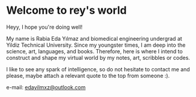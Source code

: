 # Welcome to rey's world

Heyy, I hope you're doing well! 

My name is Rabia Eda Yılmaz and biomedical engineering undergrad at Yildiz Technical University. Since my youngster times, I am deep into the science, art, languages, and books. Therefore, here is where I intend to construct and shape my virtual world by my notes, art, scribbles or codes.

I like to see any spark of intelligence, so do not hesitate to contact me and please, maybe attach a relevant quote to the top from someone :).

e-mail: edayilmxz@outlook.com